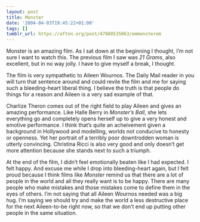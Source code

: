 ```yaml
---
layout: post
title: Monster
date: '2004-04-03T19:45:22+01:00'
tags: []
tumblr_url: https://aftnn.org/post/47880535063/emmonsterem
---
```

<p>Monster is an amazing film. As I sat down at the beginning I thought, I&rsquo;m not sure I want to watch this. The previous film I saw was <em>21 Grams</em>, also excellent, but in no way jolly. I have to give myself a break, I thought.</p>
<p>The film is very sympathetic to Aileen Wournos. The Daily Mail reader in you will turn that sentence around and could revile the film and me for saying such a bleeding-heart liberal thing. I believe the truth is that people do things for a reason and Aileen is a very sad example of that.</p>
<p>Charlize Theron comes out of the right field to play Aileen and gives an amazing performance. Like Halle Berry in <em>Monster&rsquo;s Ball</em>, she lets everything go and completely opens herself up to give a very honest and emotive performance. I think that&rsquo;s quite an acheivement given a background in Hollywood and modelling, worlds not conducive to honesty or openness. Yet her portrait of a terribly poor downtrodden woman is utterly convincing. Christina Ricci is also very good and only doesn&rsquo;t get more attention because she stands next to such a triumph.</p>
<p>At the end of the film, I didn&rsquo;t feel emotionally beaten like I had expected. I felt happy. And excuse me while I drop into bleeding-heart again, but I felt proud because I think films like <em>Monster</em> remind us that there are a lot of people in the world and all they really want is to be happy. There are many people who make mistakes and those mistakes come to define them in the eyes of others. I&rsquo;m not saying that all Aileen Wournos needed was a big hug. I&rsquo;m saying we should try and make the world a less destructive place for the next Aileen-to-be right now, so that we don&rsquo;t end up putting other people in the same situation.</p>
